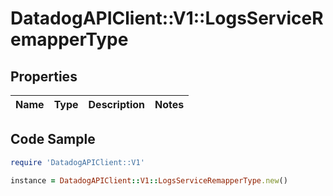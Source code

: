 # DatadogAPIClient::V1::LogsServiceRemapperType

## Properties

Name | Type | Description | Notes
------------ | ------------- | ------------- | -------------

## Code Sample

```ruby
require 'DatadogAPIClient::V1'

instance = DatadogAPIClient::V1::LogsServiceRemapperType.new()
```


